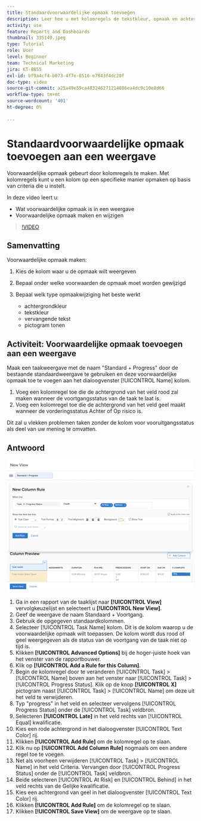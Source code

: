 ```yaml
---
title: Standaardvoorwaardelijke opmaak toevoegen
description: Leer hoe u met kolomregels de tekstkleur, opmaak en achtergrondkleuren in een rapport of weergave kunt wijzigen op basis van criteria die u instelt.
activity: use
feature: Reports and Dashboards
thumbnail: 335149.jpeg
type: Tutorial
role: User
level: Beginner
team: Technical Marketing
jira: KT-8855
exl-id: bf9a4cf4-b073-4f7e-8516-e7843f4dc20f
doc-type: video
source-git-commit: a25a49e59ca483246271214886ea4dc9c10e8d66
workflow-type: tm+mt
source-wordcount: '401'
ht-degree: 0%

---
```


# Standaardvoorwaardelijke opmaak toevoegen aan een weergave

Voorwaardelijke opmaak gebeurt door kolomregels te maken. Met kolomregels kunt u een kolom op een specifieke manier opmaken op basis van criteria die u instelt.

In deze video leert u:

* Wat voorwaardelijke opmaak is in een weergave
* Voorwaardelijke opmaak maken en wijzigen

>[!VIDEO](https://video.tv.adobe.com/v/335149/?quality=12&learn=on)

## Samenvatting

Voorwaardelijke opmaak maken:

1. Kies de kolom waar u de opmaak wilt weergeven
1. Bepaal onder welke voorwaarden de opmaak moet worden gewijzigd
1. Bepaal welk type opmaakwijziging het beste werkt

   * achtergrondkleur
   * tekstkleur
   * vervangende tekst
   * pictogram tonen

## Activiteit: Voorwaardelijke opmaak toevoegen aan een weergave

Maak een taakweergave met de naam &quot;Standard + Progress&quot; door de bestaande standaardweergave te gebruiken en deze voorwaardelijke opmaak toe te voegen aan het dialoogvenster [!UICONTROL Name] kolom.

1. Voeg een kolomregel toe die de achtergrond van het veld rood zal maken wanneer de voortgangsstatus van de taak te laat is.
1. Voeg een kolomregel toe die de achtergrond van het veld geel maakt wanneer de vorderingsstatus Achter of Op risico is.

Dit zal u vlekken problemen taken zonder de kolom voor vooruitgangsstatus als deel van uw mening te omvatten.

## Antwoord

![Een afbeelding van het scherm om een nieuwe kolomlijn te maken](assets/conditional-formatting-exercise.png)

1. Ga in een rapport van de taaklijst naar **[!UICONTROL View]** vervolgkeuzelijst en selecteert u **[!UICONTROL New View]**.
1. Geef de weergave de naam Standaard + Voortgang.
1. Gebruik de opgegeven standaardkolommen.
1. Selecteer [!UICONTROL Task Name] kolom. Dit is de kolom waarop u de voorwaardelijke opmaak wilt toepassen. De kolom wordt dus rood of geel weergegeven als de status van de voortgang van de taak niet op tijd is.
1. Klikken **[!UICONTROL Advanced Options]** bij de hoger-juiste hoek van het venster van de rapportbouwer.
1. Klik op **[!UICONTROL Add a Rule for this Column]**.
1. Begin de kolomregel door te veranderen [!UICONTROL Task] > [!UICONTROL Name] boven aan het venster naar [!UICONTROL Task] > [!UICONTROL Progress Status]. Klik op de knop **[!UICONTROL X]** pictogram naast [!UICONTROL Task] > [!UICONTROL Name] om deze uit het veld te verwijderen.
1. Typ &quot;progress&quot; in het veld en selecteer vervolgens [!UICONTROL Progress Status] onder de [!UICONTROL Task] veldbron.
1. Selecteren **[!UICONTROL Late]** in het veld rechts van [!UICONTROL Equal] kwalificatie.
1. Kies een rode achtergrond in het dialoogvenster [!UICONTROL Text Color] rij.
1. Klikken **[!UICONTROL Add Rule]** om de kolomregel op te slaan.
1. Klik nu op **[!UICONTROL Add Column Rule]** nogmaals om een andere regel toe te voegen.
1. Net als voorheen verwijderen [!UICONTROL Task] > [!UICONTROL Name] in het veld Criteria. Vervangen door [!UICONTROL Progress Status] onder de [!UICONTROL Task] veldbron.
1. Beide selecteren [!UICONTROL At Risk] en [!UICONTROL Behind] in het veld rechts van de Gelijke kwalificatie.
1. Kies een achtergrond van geel in het dialoogvenster [!UICONTROL Text Color] rij.
1. Klikken **[!UICONTROL Add Rule]** om de kolomregel op te slaan.
1. Klikken **[!UICONTROL Save View]** om de weergave op te slaan.
